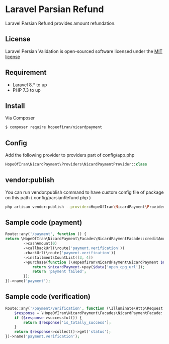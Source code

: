 # Laravel Parsian Refund 
Laravel Parsian Refund provides amount refundation.

## License
Laravel Persian Validation is open-sourced software licensed under the [MIT license](http://opensource.org/licenses/MIT)

## Requirement
* Laravel 8.* to up
* PHP 7.3 to up
## Install

Via Composer

``` bash
$ composer require hopeofiran/nicardpayment
```

## Config

Add the following provider to providers part of config/app.php
``` php
HopeOfIran\NicardPayment\Providers\NicardPaymentProvider::class
```

## vendor:publish
You can run vendor:publish command to have custom config file of package on this path ( config/parsianRefund.php )
``` bash
php artisan vendor:publish --provider=HopeOfIran\NicardPayment\Providers\NicardPaymentProvider
```

## Sample code (payment)
``` php
Route::any('/payment', function () {
return \HopeOfIran\NicardPayment\Facades\NicardPaymentFacade::creditAmount(200000)
        ->cashAmount(0)
        ->callbackUrl(\route('payment.verification'))
        ->backUrl(\route('payment.verification'))
        ->installmentsCountList([3, 4])
        ->purchase(function (\HopeOfIran\NicardPayment\NicardPayment $nicardPayment, \Illuminate\Http\Client\Response $response, $data) {
            return $nicardPayment->pay($data['open_cpg_url']);
            return 'payment failed';
        });
})->name('payment');

```

## Sample code (verification)
``` php
Route::any('/payment/verification', function (\Illuminate\Http\Request $request) {
    $response = \HopeOfIran\NicardPayment\Facades\NicardPaymentFacade::verify($request->input('tid'));
    if ($response->successful()) {
        return $response['is_totally_success'];
    }
    return $response->collect()->get('status');
})->name('payment.verification');
```